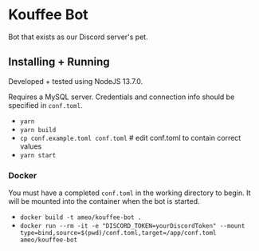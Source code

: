 # Kouffee Bot

Bot that exists as our Discord server's pet.

## Installing + Running

Developed + tested using NodeJS 13.7.0.

Requires a MySQL server. Credentials and connection info should be specified in `conf.toml`.

- `yarn`
- `yarn build`
- `cp conf.example.toml conf.toml` # edit conf.toml to contain correct values
- `yarn start`

### Docker

You must have a completed `conf.toml` in the working directory to begin. It will be mounted into the container when the bot is started.

- `docker build -t ameo/kouffee-bot .`
- `docker run --rm -it -e "DISCORD_TOKEN=yourDiscordToken" --mount type=bind,source=$(pwd)/conf.toml,target=/app/conf.toml ameo/kouffee-bot`
